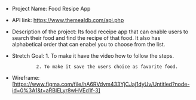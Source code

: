 - Project Name: Food Resipe App

- API link: https://www.themealdb.com/api.php

- Description of the project: Its food receipe app that can enable users to search their food and find the recipe of that food. It also has alphabetical order that can enabel you to choose from the list.

- Stretch Goal:
               1. To make it have the video how to follow the  steps.

               2. To make it save the users choice as favorite food.

- Wireframe: [https://www.figma.com/file/hA6RVdvm433YjCJaj1dyUv/Untitled?node-id=0%3A1&t=aRBlELyr8wHVEd1f-3]